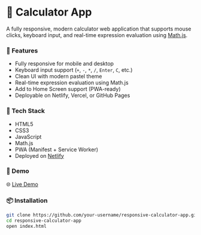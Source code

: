 # 🧮 Calculator App

A fully responsive, modern calculator web application that supports mouse clicks, keyboard input, and real-time expression evaluation using [Math.js](https://mathjs.org/).

### 🚀 Features
- Fully responsive for mobile and desktop
- Keyboard input support (`+`, `-`, `*`, `/`, `Enter`, `C`, etc.)
- Clean UI with modern pastel theme
- Real-time expression evaluation using Math.js
- Add to Home Screen support (PWA-ready)
- Deployable on Netlify, Vercel, or GitHub Pages

### 🔧 Tech Stack
- HTML5  
- CSS3  
- JavaScript  
- Math.js  
- PWA (Manifest + Service Worker)  
- Deployed on [Netlify](https://netlify.com)

### 📱 Demo
🌐 [Live Demo](https://zingy-calci.netlify.app/)

### 📦 Installation
```bash
git clone https://github.com/your-username/responsive-calculator-app.git
cd responsive-calculator-app
open index.html
